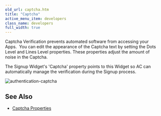 ```yaml
---
old_url: captcha.htm
title: "Captcha"
active_menu_item: developers
class_name: developers
full_width: true
---
```



Captcha Verification prevents automated software from accessing your Apps.  You can edit the appearance of the Captcha text by setting the Dots Level and Lines Level properties. These properties adjust the amount of noise in the Captcha.

The Signup Widget's 'Captcha' property points to this Widget so AC can automatically manage the verification during the Signup process.

![authentication-captcha](/img/docs/authentication-captcha.png)

## See Also

 - [Captcha Properties](/developers/documentation/product-guide/widget-properties-events/authentication/authcaptcha)

